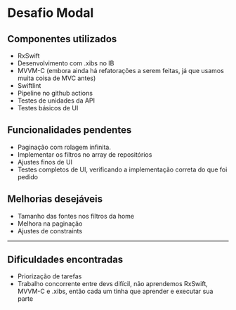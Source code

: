 # Desafio Modal

## Componentes utilizados

- RxSwift
- Desenvolvimento com .xibs no IB
- MVVM-C (embora ainda há refatorações a serem feitas, já que usamos muita coisa de MVC antes)
- Swiftlint
- Pipeline no github actions
- Testes de unidades da API
- Testes básicos de UI 



## Funcionalidades pendentes

- Paginação com rolagem infinita.
- Implementar os filtros no array de repositórios
- Ajustes finos de UI
- Testes completos de UI, verificando a implementação correta do que foi pedido

## Melhorias desejáveis

- Tamanho das fontes nos filtros da home
- Melhora na paginação
- Ajustes de constraints


---

## Dificuldades encontradas

- Priorização de tarefas
- Trabalho concorrente entre devs difícil, não aprendemos RxSwift, MVVM-C e .xibs, então cada um tinha que aprender e executar sua parte

